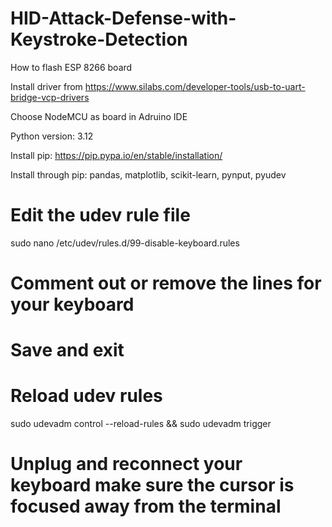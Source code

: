 # HID-Attack-Defense-with-Keystroke-Detection

How to flash ESP 8266 board

Install driver from https://www.silabs.com/developer-tools/usb-to-uart-bridge-vcp-drivers

Choose NodeMCU as board in Adruino IDE

Python version: 3.12

Install pip: https://pip.pypa.io/en/stable/installation/

Install through pip: pandas, matplotlib, scikit-learn, pynput, pyudev

# Edit the udev rule file
sudo nano /etc/udev/rules.d/99-disable-keyboard.rules

# Comment out or remove the lines for your keyboard
# Save and exit

# Reload udev rules
sudo udevadm control --reload-rules && sudo udevadm trigger

# Unplug and reconnect your keyboard make sure the cursor is focused away from the terminal